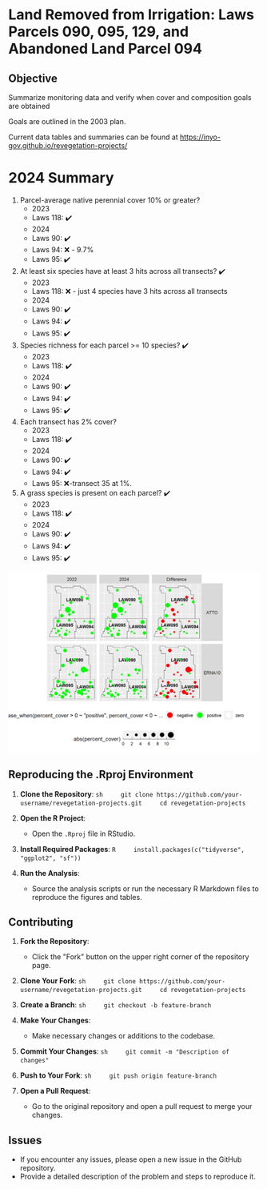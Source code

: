# Land Removed from Irrigation: Laws Parcels 090, 095, 129, and Abandoned Land Parcel 094

## Objective

Summarize monitoring data and verify when cover and composition goals are obtained

Goals are outlined in the 2003 plan.

Current data tables and summaries can be found at <https://inyo-gov.github.io/revegetation-projects/>

# 2024 Summary

1.  Parcel-average native perennial cover 10% or greater?
    -   2023
    -   Laws 118: ✔️
    -   2024
    -   Laws 90: ✔️
    -   Laws 94: ❌ - 9.7%
    -   Laws 95: ✔️
2.  At least six species have at least 3 hits across all transects? ✔️
    -   2023
    -   Laws 118: ❌ - just 4 species have 3 hits across all transects
    -   2024
    -   Laws 90: ✔️
    -   Laws 94: ✔️
    -   Laws 95: ✔️
3.  Species richness for each parcel \>= 10 species? ✔️
    -   2023
    -   Laws 118: ✔️
    -   2024
    -   Laws 90: ✔️
    -   Laws 94: ✔️
    -   Laws 95: ✔️
4.  Each transect has 2% cover?
    -   2023
    -   Laws 118: ✔️
    -   2024
    -   Laws 90: ✔️
    -   Laws 94: ✔️
    -   Laws 95: ❌-transect 35 at 1%.
5.  A grass species is present on each parcel? ✔️
    -   2023
    -   Laws 118: ✔️
    -   2024
    -   Laws 90: ✔️
    -   Laws 94: ✔️
    -   Laws 95: ✔️

![](images/map.png)

## Reproducing the .Rproj Environment

1.  **Clone the Repository**: `sh     git clone https://github.com/your-username/revegetation-projects.git     cd revegetation-projects`

2.  **Open the R Project**:

    -   Open the `.Rproj` file in RStudio.

3.  **Install Required Packages**: `R     install.packages(c("tidyverse", "ggplot2", "sf"))`

4.  **Run the Analysis**:

    -   Source the analysis scripts or run the necessary R Markdown files to reproduce the figures and tables.

## Contributing

1.  **Fork the Repository**:

    -   Click the "Fork" button on the upper right corner of the repository page.

2.  **Clone Your Fork**: `sh     git clone https://github.com/your-username/revegetation-projects.git     cd revegetation-projects`

3.  **Create a Branch**: `sh     git checkout -b feature-branch`

4.  **Make Your Changes**:

    -   Make necessary changes or additions to the codebase.

5.  **Commit Your Changes**: `sh     git commit -m "Description of changes"`

6.  **Push to Your Fork**: `sh     git push origin feature-branch`

7.  **Open a Pull Request**:

    -   Go to the original repository and open a pull request to merge your changes.

## Issues

-   If you encounter any issues, please open a new issue in the GitHub repository.
-   Provide a detailed description of the problem and steps to reproduce it.
